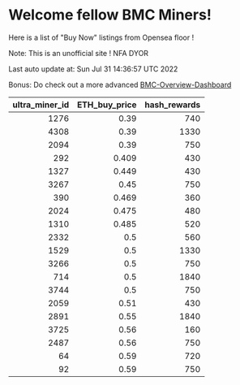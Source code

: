 # Welcome fellow BMC Miners!
Here is a list of "Buy Now" listings from Opensea floor !

Note: This is an unofficial site ! NFA DYOR

Last auto update at: Sun Jul 31 14:36:57 UTC 2022

Bonus: Do check out a more advanced [BMC-Overview-Dashboard](https://dune.com/defifunk/BMC-Overview-Dashboard)


|   ultra_miner_id |   ETH_buy_price |   hash_rewards |
|-----------------:|----------------:|---------------:|
|             1276 |           0.39  |            740 |
|             4308 |           0.39  |           1330 |
|             2094 |           0.39  |            750 |
|              292 |           0.409 |            430 |
|             1327 |           0.449 |            430 |
|             3267 |           0.45  |            750 |
|              390 |           0.469 |            360 |
|             2024 |           0.475 |            480 |
|             1310 |           0.485 |            520 |
|             2332 |           0.5   |            560 |
|             1529 |           0.5   |           1330 |
|             3266 |           0.5   |            750 |
|              714 |           0.5   |           1840 |
|             3744 |           0.5   |            750 |
|             2059 |           0.51  |            430 |
|             2891 |           0.55  |           1840 |
|             3725 |           0.56  |            160 |
|             2487 |           0.56  |            750 |
|               64 |           0.59  |            720 |
|               92 |           0.59  |            750 |